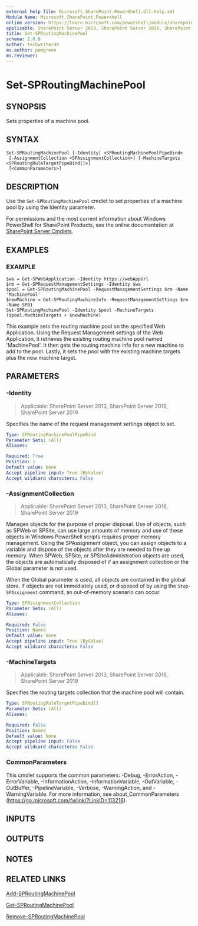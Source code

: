 ```yaml
---
external help file: Microsoft.SharePoint.PowerShell.dll-help.xml
Module Name: Microsoft.SharePoint.Powershell
online version: https://learn.microsoft.com/powershell/module/sharepoint-server/set-sproutingmachinepool
applicable: SharePoint Server 2013, SharePoint Server 2016, SharePoint Server 2019
title: Set-SPRoutingMachinePool
schema: 2.0.0
author: techwriter40
ms.author: pamgreen
ms.reviewer:
---
```


# Set-SPRoutingMachinePool

## SYNOPSIS
Sets properties of a machine pool.

## SYNTAX

```
Set-SPRoutingMachinePool [-Identity] <SPRoutingMachinePoolPipeBind>
 [-AssignmentCollection <SPAssignmentCollection>] [-MachineTargets <SPRoutingRuleTargetPipeBind[]>]
 [<CommonParameters>]
```

## DESCRIPTION
Use the `Set-SPRoutingMachinePool` cmdlet to set properties of a machine pool by using the Identity parameter.

For permissions and the most current information about Windows PowerShell for SharePoint Products, see the online documentation at [SharePoint Server Cmdlets](https://learn.microsoft.com/powershell/sharepoint/sharepoint-server/sharepoint-server-cmdlets).

## EXAMPLES

### EXAMPLE
```
$wa = Get-SPWebApplication -Identity https://webAppUrl
$rm = Get-SPRequestManagementSettings -Identity $wa
$pool = Get-SPRoutingMachinePool -RequestManagementSettings $rm -Name 'MachinePool'
$newMachine = Get-SPRoutingMachineInfo -RequestManagementSettings $rm -Name SP01
Set-SPRoutingMachinePool -Identity $pool -MachineTargets ($pool.MachineTargets + $newMachine)
```
This example sets the routing machine pool on the specified Web Application. Using the Request Management settings of the Web Application, it retrieves the existing routing machine pool named 'MachinePool'. It then gets the routing machine info for a new machine to add to the pool. Lastly, it sets the pool with the existing machine targets plus the new machine target.

## PARAMETERS

### -Identity

> Applicable: SharePoint Server 2013, SharePoint Server 2016, SharePoint Server 2019

Specifies the name of the request management settings object to set.

```yaml
Type: SPRoutingMachinePoolPipeBind
Parameter Sets: (All)
Aliases:

Required: True
Position: 1
Default value: None
Accept pipeline input: True (ByValue)
Accept wildcard characters: False
```

### -AssignmentCollection

> Applicable: SharePoint Server 2013, SharePoint Server 2016, SharePoint Server 2019

Manages objects for the purpose of proper disposal.
Use of objects, such as SPWeb or SPSite, can use large amounts of memory and use of these objects in Windows PowerShell scripts requires proper memory management.
Using the SPAssignment object, you can assign objects to a variable and dispose of the objects after they are needed to free up memory.
When SPWeb, SPSite, or SPSiteAdministration objects are used, the objects are automatically disposed of if an assignment collection or the Global parameter is not used.

When the Global parameter is used, all objects are contained in the global store.
If objects are not immediately used, or disposed of by using the `Stop-SPAssignment` command, an out-of-memory scenario can occur.

```yaml
Type: SPAssignmentCollection
Parameter Sets: (All)
Aliases:

Required: False
Position: Named
Default value: None
Accept pipeline input: True (ByValue)
Accept wildcard characters: False
```

### -MachineTargets

> Applicable: SharePoint Server 2013, SharePoint Server 2016, SharePoint Server 2019

Specifies the routing targets collection that the machine pool will contain.

```yaml
Type: SPRoutingRuleTargetPipeBind[]
Parameter Sets: (All)
Aliases:

Required: False
Position: Named
Default value: None
Accept pipeline input: False
Accept wildcard characters: False
```

### CommonParameters
This cmdlet supports the common parameters: -Debug, -ErrorAction, -ErrorVariable, -InformationAction, -InformationVariable, -OutVariable, -OutBuffer, -PipelineVariable, -Verbose, -WarningAction, and -WarningVariable. For more information, see about_CommonParameters (https://go.microsoft.com/fwlink/?LinkID=113216).

## INPUTS

## OUTPUTS

## NOTES

## RELATED LINKS

[Add-SPRoutingMachinePool](Add-SPRoutingMachinePool.md)

[Get-SPRoutingMachinePool](Get-SPRoutingMachinePool.md)

[Remove-SPRoutingMachinePool](Remove-SPRoutingMachinePool.md)
